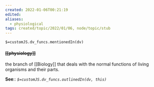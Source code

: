 ```yaml
---
created: 2022-01-06T00:21:19 
edited: 
aliases:
  - physiological
tags: created/topic/2022/01/06, node/topic/stub
---
```

`$=customJS.dv_funcs.mentionedIn(dv)`

#### <s class="topic-title">[[physiology]]</s>

the branch of [[Biology]] that deals with the normal functions of living organisms and their parts.

**See**::
*`$=customJS.dv_funcs.outlinedIn(dv, this)`*
